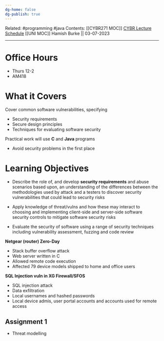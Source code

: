 ```yaml
---
dg-home: false
dg-publish: true
---
```

Related: #programming #java 
Contents: [[CYBR271 MOC]]
[CYBR Lecture Schedule](https://ecs.wgtn.ac.nz/Courses/CYBR271_2023T2/LectureSchedule)
[[UNI MOC]]
Hamish Burke || 03-07-2023
***

# Office Hours

- Thurs 12-2
- AM418

# What it Covers

Cover common software vulnerabilities, specifying 
- Security requirements
- Secure design principles
- Techniques for evaluating software security


Practical work will use  **C** and **Java** programs


- Avoid security problems in the first place

# Learning Objectives

- Describe the role of, and develop **security requirements** and abuse scenarios based upon, an understanding of the differences between  the methodologies used by attack and a testers to discover security vulnerabilities that could lead to security risks

- Apply knowledge of threat/vulns and how these may interact to choosing and implementing client-side and server-side software security controls to mitigate software security risks

- Evaluate the security of software using a range of security techniques including vulnerability assessment, fuzzing and code review




**Netgear (router) Zero-Day**
- Stack buffer overflow attack
- Web server written in C
- Allowed remote code execution
- Affected 79 device models shipped to home and office users

**SQL Injection vuln in XG Firewall/SFOS**
- SQL injection attack
- Data exfiltration
- Local usernames and hashed passwords
- Local device admis, user portal accounts and accounts used for remote access

## Assignment 1

- Threat modelling